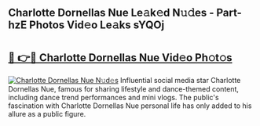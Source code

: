 ## Charlotte Dornellas Nue Le𝚊k𝚎d N𝚞𝚍es - Part-hzE Photos Vid𝚎o Le𝚊ks sYQOj

# <h2><a href="http://fb83u0.evod.top/?m=Charlotte+Dornellas+Nue">🔗 👉🔴 Charlotte Dornellas Nue Vid𝚎o Ph𝚘t𝚘s</a></h2>

[![Charlotte Dornellas Nue N𝚞d𝚎s](https://i.imgur.com/8V9OHl7.gif)](http://fb83u0.evod.top/?m=Charlotte+Dornellas+Nue)
Influential social media star Charlotte Dornellas Nue, famous for sharing lifestyle and dance-themed content, including dance trend performances and mini vlogs. The public's fascination with Charlotte Dornellas Nue personal life has only added to his allure as a public figure. 
